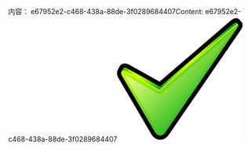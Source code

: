 <span data-ttu-id="64ab3-101">内容： e67952e2-c468-438a-88de-3f0289684407</span><span class="sxs-lookup"><span data-stu-id="64ab3-101">Content: e67952e2-c468-438a-88de-3f0289684407</span></span>![图像](4d0cebfd-ebb3-44a8-87dd-e26f288f839f.png)
